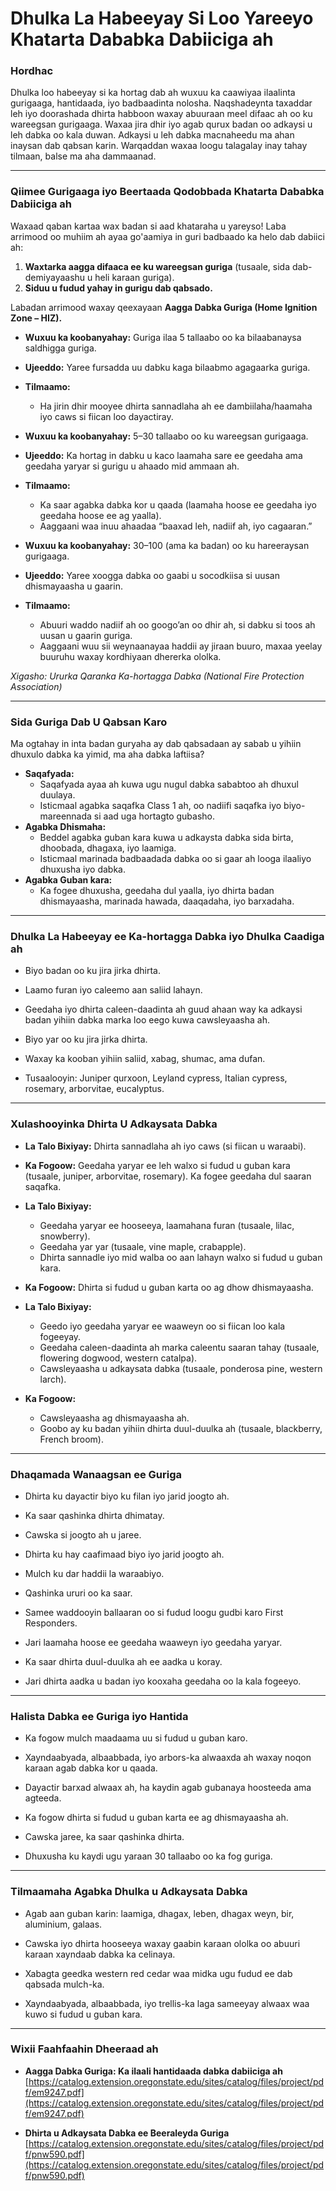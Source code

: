 # Dhulka La Habeeyay Si Loo Yareeyo Khatarta Dababka Dabiiciga ah

### Hordhac

Dhulka loo habeeyay si ka hortag dab ah wuxuu ka caawiyaa ilaalinta gurigaaga, hantidaada, iyo badbaadinta nolosha. Naqshadeynta taxaddar leh iyo doorashada dhirta habboon waxay abuuraan meel difaac ah oo ku wareegsan gurigaaga. Waxaa jira dhir iyo agab qurux badan oo adkaysi u leh dabka oo kala duwan. Adkaysi u leh dabka macnaheedu ma ahan inaysan dab qabsan karin. Warqaddan waxaa loogu talagalay inay tahay tilmaan, balse ma aha dammaanad.

---

### Qiimee Gurigaaga iyo Beertaada Qodobbada Khatarta Dababka Dabiiciga ah

Waxaad qaban kartaa wax badan si aad khataraha u yareyso! Laba arrimood oo muhiim ah ayaa go'aamiya in guri badbaado ka helo dab dabiici ah:

1. **Waxtarka aagga difaaca ee ku wareegsan guriga** (tusaale, sida dab-demiyayaashu u heli karaan guriga).
2. **Siduu u fudud yahay in gurigu dab qabsado.**

Labadan arrimood waxay qeexayaan **Aagga Dabka Guriga (Home Ignition Zone – HIZ).**


- **Wuxuu ka koobanyahay:** Guriga ilaa 5 tallaabo oo ka bilaabanaysa saldhigga guriga.
- **Ujeeddo:** Yaree fursadda uu dabku kaga bilaabmo agagaarka guriga.
- **Tilmaamo:**
  - Ha jirin dhir mooyee dhirta sannadlaha ah ee dambiilaha/haamaha iyo caws si fiican loo dayactiray.


- **Wuxuu ka koobanyahay:** 5–30 tallaabo oo ku wareegsan gurigaaga.
- **Ujeeddo:** Ka hortag in dabku u kaco laamaha sare ee geedaha ama geedaha yaryar si gurigu u ahaado mid ammaan ah.
- **Tilmaamo:**
  - Ka saar agabka dabka kor u qaada (laamaha hoose ee geedaha iyo geedaha hoose ee ag yaalla).
  - Aaggaani waa inuu ahaadaa “baaxad leh, nadiif ah, iyo cagaaran.”


- **Wuxuu ka koobanyahay:** 30–100 (ama ka badan) oo ku hareeraysan gurigaaga.
- **Ujeeddo:** Yaree xoogga dabka oo gaabi u socodkiisa si uusan dhismayaasha u gaarin.
- **Tilmaamo:**
  - Abuuri waddo nadiif ah oo googo’an oo dhir ah, si dabku si toos ah uusan u gaarin guriga.
  - Aaggaani wuu sii weynaanayaa haddii ay jiraan buuro, maxaa yeelay buuruhu waxay kordhiyaan dhererka ololka.

*Xigasho: Ururka Qaranka Ka-hortagga Dabka (National Fire Protection Association)*

---

### Sida Guriga Dab U Qabsan Karo

Ma ogtahay in inta badan guryaha ay dab qabsadaan ay sabab u yihiin dhuxulo dabka ka yimid, ma aha dabka laftiisa?


- **Saqafyada:**
  - Saqafyada ayaa ah kuwa ugu nugul dabka sababtoo ah dhuxul duulaya.
  - Isticmaal agabka saqafka Class 1 ah, oo nadiifi saqafka iyo biyo-mareennada si aad uga hortagto gubasho.
- **Agabka Dhismaha:**
  - Beddel agabka guban kara kuwa u adkaysta dabka sida birta, dhoobada, dhagaxa, iyo laamiga.
  - Isticmaal marinada badbaadada dabka oo si gaar ah looga ilaaliyo dhuxusha iyo dabka.
- **Agabka Guban kara:**
  - Ka fogee dhuxusha, geedaha dul yaalla, iyo dhirta badan dhismayaasha, marinada hawada, daaqadaha, iyo barxadaha.

---

### Dhulka La Habeeyay ee Ka-hortagga Dabka iyo Dhulka Caadiga ah


- Biyo badan oo ku jira jirka dhirta.
- Laamo furan iyo caleemo aan saliid lahayn.
- Geedaha iyo dhirta caleen-daadinta ah guud ahaan way ka adkaysi badan yihiin dabka marka loo eego kuwa cawsleyaasha ah.


- Biyo yar oo ku jira jirka dhirta.
- Waxay ka kooban yihiin saliid, xabag, shumac, ama dufan.
- Tusaalooyin: Juniper qurxoon, Leyland cypress, Italian cypress, rosemary, arborvitae, eucalyptus.

---

### Xulashooyinka Dhirta U Adkaysata Dabka


- **La Talo Bixiyay:** Dhirta sannadlaha ah iyo caws (si fiican u waraabi).
- **Ka Fogoow:** Geedaha yaryar ee leh walxo si fudud u guban kara (tusaale, juniper, arborvitae, rosemary). Ka fogee geedaha dul saaran saqafka.


- **La Talo Bixiyay:**
  - Geedaha yaryar ee hooseeya, laamahana furan (tusaale, lilac, snowberry).
  - Geedaha yar yar (tusaale, vine maple, crabapple).
  - Dhirta sannadle iyo mid walba oo aan lahayn walxo si fudud u guban kara.
- **Ka Fogoow:** Dhirta si fudud u guban karta oo ag dhow dhismayaasha.


- **La Talo Bixiyay:**
  - Geedo iyo geedaha yaryar ee waaweyn oo si fiican loo kala fogeeyay.
  - Geedaha caleen-daadinta ah marka caleentu saaran tahay (tusaale, flowering dogwood, western catalpa).
  - Cawsleyaasha u adkaysata dabka (tusaale, ponderosa pine, western larch).
- **Ka Fogoow:**
  - Cawsleyaasha ag dhismayaasha ah.
  - Goobo ay ku badan yihiin dhirta duul-duulka ah (tusaale, blackberry, French broom).

---

### Dhaqamada Wanaagsan ee Guriga


- Dhirta ku dayactir biyo ku filan iyo jarid joogto ah.
- Ka saar qashinka dhirta dhimatay.
- Cawska si joogto ah u jaree.


- Dhirta ku hay caafimaad biyo iyo jarid joogto ah.
- Mulch ku dar haddii la waraabiyo.
- Qashinka ururi oo ka saar.


- Samee waddooyin ballaaran oo si fudud loogu gudbi karo First Responders.
- Jari laamaha hoose ee geedaha waaweyn iyo geedaha yaryar.
- Ka saar dhirta duul-duulka ah ee aadka u koray.
- Jari dhirta aadka u badan iyo kooxaha geedaha oo la kala fogeeyo.

---

### Halista Dabka ee Guriga iyo Hantida


- Ka fogow mulch maadaama uu si fudud u guban karo.
- Xayndaabyada, albaabbada, iyo arbors-ka alwaaxda ah waxay noqon karaan agab dabka kor u qaada.
- Dayactir barxad alwaax ah, ha kaydin agab gubanaya hoosteeda ama agteeda.


- Ka fogow dhirta si fudud u guban karta ee ag dhismayaasha ah.
- Cawska jaree, ka saar qashinka dhirta.


- Dhuxusha ku kaydi ugu yaraan 30 tallaabo oo ka fog guriga.

---

### Tilmaamaha Agabka Dhulka u Adkaysata Dabka


- Agab aan guban karin: laamiga, dhagax, leben, dhagax weyn, bir, aluminium, galaas.
- Cawska iyo dhirta hooseeya waxay gaabin karaan ololka oo abuuri karaan xayndaab dabka ka celinaya.


- Xabagta geedka western red cedar waa midka ugu fudud ee dab qabsada mulch-ka.
- Xayndaabyada, albaabbada, iyo trellis-ka laga sameeyay alwaax waa kuwo si fudud u guban kara.

---

### Wixii Faahfaahin Dheeraad ah

- **Aagga Dabka Guriga: Ka ilaali hantidaada dabka dabiiciga ah**  
  [https://catalog.extension.oregonstate.edu/sites/catalog/files/project/pdf/em9247.pdf](https://catalog.extension.oregonstate.edu/sites/catalog/files/project/pdf/em9247.pdf)

- **Dhirta u Adkaysata Dabka ee Beeraleyda Guriga**  
  [https://catalog.extension.oregonstate.edu/sites/catalog/files/project/pdf/pnw590.pdf](https://catalog.extension.oregonstate.edu/sites/catalog/files/project/pdf/pnw590.pdf)
